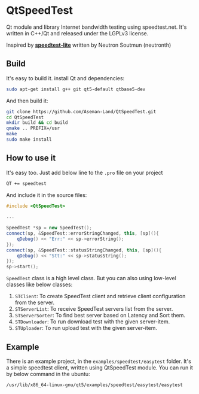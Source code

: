 # QtSpeedTest
Qt module and library Internet bandwidth testing using speedtest.net. It's written in C++/Qt and released under the LGPLv3 license.

Inspired by **[speedtest-lite](https://github.com/neutronth/speedtest-lite)** written by Neutron Soutmun (neutronth)

## Build

It's easy to build it. install Qt and dependencies:

```bash
sudo apt-get install g++ git qt5-default qtbase5-dev
```

And then build it:

```bash
git clone https://github.com/Aseman-Land/QtSpeedTest.git
cd QtSpeedTest
mkdir build && cd build
qmake .. PREFIX=/usr
make
sudo make install
```

## How to use it

It's easy too. Just add below line to the `.pro` file on your project

```perl
QT += speedtest
```

And include it in the source files:

```c++
#include <QtSpeedTest>

...
    
SpeedTest *sp = new SpeedTest();
connect(sp, &SpeedTest::errorStringChanged, this, [sp](){
    qDebug() << "Err:" << sp->errorString();
});
connect(sp, &SpeedTest::statusStringChanged, this, [sp](){
    qDebug() << "Stt:" << sp->statusString();
});
sp->start();
```

`SpeedTest` class is a high level class. But you can also using low-level classes like below classes:

1. `STClient`: To create SpeedTest client and retrieve client configuration from the server.
2. `STServerList`: To receive SpeedTest servers list from the server.
3. `STServerSorter`: To find best server based on Latency and Sort them.
4. `STDownloader`: To run download test with the given server-item.
5. `STUploader`: To run upload  test with the given server-item.

## Example

There is an example project, in the `examples/speedtest/easytest` folder. It's a simple speedtest client, written using QtSpeedTest module.
You can run it by below command in the ubuntu:

```bash
/usr/lib/x86_64-linux-gnu/qt5/examples/speedtest/easytest/easytest
```

